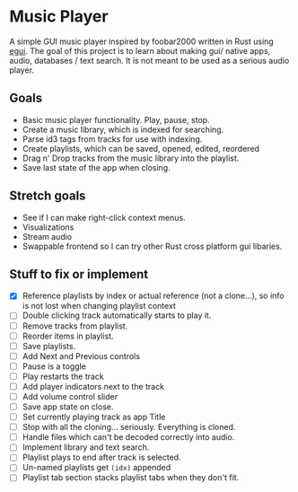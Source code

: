 # Music Player

A simple GUI music player inspired by foobar2000 written in Rust using [egui](https://github.com/emilk/egui).
The goal of this project is to learn about making gui/ native apps, audio, databases / text search.
It is not meant to be used as a serious audio player.

## Goals

- Basic music player functionality. Play, pause, stop.
- Create a music library, which is indexed for searching.
- Parse id3 tags from tracks for use with indexing.
- Create playlists, which can be saved, opened, edited, reordered
- Drag n' Drop tracks from the music library into the playlist.
- Save last state of the app when closing.

## Stretch goals

- See if I can make right-click context menus.
- Visualizations
- Stream audio
- Swappable frontend so I can try other Rust cross platform gui libaries.

## Stuff to fix or implement

- [x] Reference playlists by index or actual reference (not a clone...), so info is not lost when changing playlist context
- [ ] Double clicking track automatically starts to play it.
- [ ] Remove tracks from playlist.
- [ ] Reorder items in playlist.
- [ ] Save playlists.
- [ ] Add Next and Previous controls
- [ ] Pause is a toggle
- [ ] Play restarts the track
- [ ] Add player indicators next to the track
- [ ] Add volume control slider
- [ ] Save app state on close.
- [ ] Set currently playing track as app Title
- [ ] Stop with all the cloning... seriously. Everything is cloned.
- [ ] Handle files which can't be decoded correctly into audio. 
- [ ] Implement library and text search.
- [ ] Playlist plays to end after track is selected.
- [ ] Un-named playlists get `(idx)` appended 
- [ ] Playlist tab section stacks playlist tabs when they don't fit.

